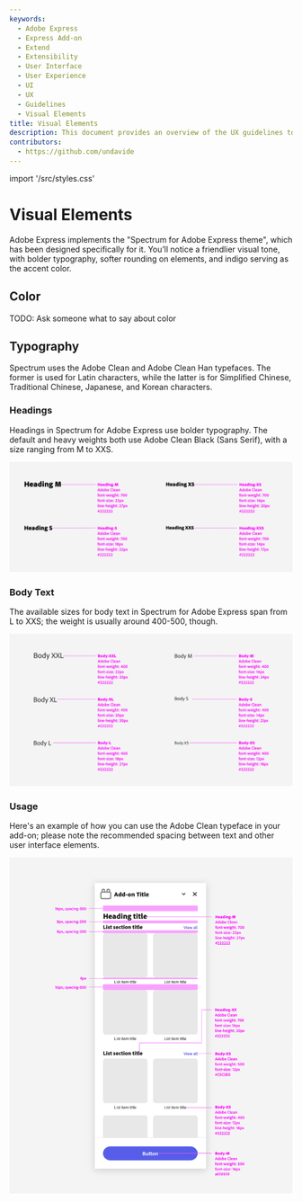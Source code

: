 ```yaml
---
keywords:
  - Adobe Express
  - Express Add-on 
  - Extend
  - Extensibility
  - User Interface
  - User Experience
  - UI
  - UX
  - Guidelines
  - Visual Elements
title: Visual Elements
description: This document provides an overview of the UX guidelines to follow when designing your Adobe Express add-on.
contributors:
  - https://github.com/undavide
---
```


import '/src/styles.css'

# Visual Elements

Adobe Express implements the "Spectrum for Adobe Express theme", which has been designed specifically for it. You’ll notice a friendlier visual tone, with bolder typography, softer rounding on elements, and indigo serving as the accent color.

## Color

TODO: Ask someone what to say about color

## Typography

Spectrum uses the Adobe Clean and Adobe Clean Han typefaces. The former is used for Latin characters, while the latter is for Simplified Chinese, Traditional Chinese, Japanese, and Korean characters.

<!-- <div className="container">
  <div className="image-column">
    <img src="./img/visual_heading.png" alt="headings" className="responsive-image" />
  </div>
  <div className="text-column">
    <h3>Headings</h3>
    <p>Headings in Spectrum for Adobe Express always use bolder typography. The default and heavy weights both rely on Adobe Clean Black (Sans Serif).</p>
  </div>
</div> -->

### Headings

Headings in Spectrum for Adobe Express use bolder typography. The default and heavy weights both use Adobe Clean Black (Sans Serif), with a size ranging from M to XXS.

![](./img/visual_heading.png)


### Body Text

The available sizes for body text in Spectrum for Adobe Express span from L to XXS; the weight is usually around 400-500, though.

![](./img/visual_body.png)

### Usage

Here's an example of how you can use the Adobe Clean typeface in your add-on; please note the recommended spacing between text and other user interface elements.

![](./img/visual_example.png)
